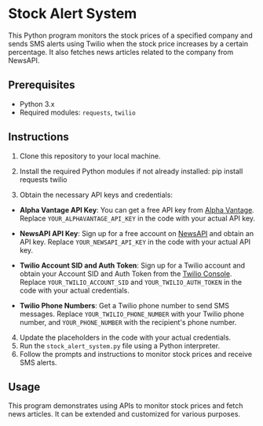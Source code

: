 # Stock Alert System

This Python program monitors the stock prices of a specified company and sends SMS alerts using Twilio when the stock price increases by a certain percentage. It also fetches news articles related to the company from NewsAPI.

## Prerequisites

- Python 3.x
- Required modules: `requests`, `twilio`

## Instructions

1. Clone this repository to your local machine.
2. Install the required Python modules if not already installed:
pip install requests twilio

3. Obtain the necessary API keys and credentials:

- **Alpha Vantage API Key**: You can get a free API key from [Alpha Vantage](https://www.alphavantage.co/). Replace `YOUR_ALPHAVANTAGE_API_KEY` in the code with your actual API key.

- **NewsAPI API Key**: Sign up for a free account on [NewsAPI](https://newsapi.org/) and obtain an API key. Replace `YOUR_NEWSAPI_API_KEY` in the code with your actual API key.

- **Twilio Account SID and Auth Token**: Sign up for a Twilio account and obtain your Account SID and Auth Token from the [Twilio Console](https://www.twilio.com/console). Replace `YOUR_TWILIO_ACCOUNT_SID` and `YOUR_TWILIO_AUTH_TOKEN` in the code with your actual credentials.

- **Twilio Phone Numbers**: Get a Twilio phone number to send SMS messages. Replace `YOUR_TWILIO_PHONE_NUMBER` with your Twilio phone number, and `YOUR_PHONE_NUMBER` with the recipient's phone number.

4. Update the placeholders in the code with your actual credentials.
5. Run the `stock_alert_system.py` file using a Python interpreter.
6. Follow the prompts and instructions to monitor stock prices and receive SMS alerts.

## Usage

This program demonstrates using APIs to monitor stock prices and fetch news articles. It can be extended and customized for various purposes.


